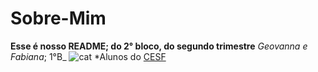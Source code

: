 # Sobre-Mim
**Esse é nosso README; do 2° bloco, do segundo trimestre**
_Geovanna e Fabiana_; 1°B_
![cat](https://media1.tenor.com/m/rlEJQKoIv7QAAAAd/cat-nori.gif)
*Alunos do [CESF](https://cesfcl.com.br/)
